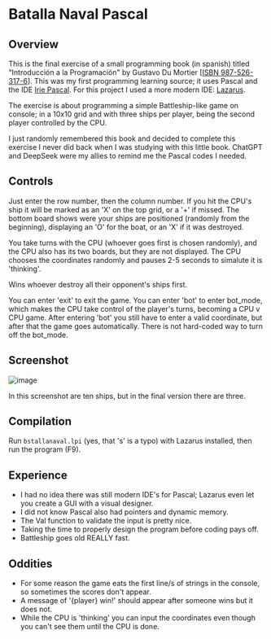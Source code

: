# Batalla Naval Pascal

## Overview
This is the final exercise of a small programming book (in spanish) titled "Introducción a la Programación" by Gustavo Du Mortier [[ISBN 987-526-317-6](https://isbnsearch.org/isbn/9875263176)]. This was my first programming learning source; it uses Pascal and the IDE [Irie Pascal](https://www.irietools.com/). For this project I used a more modern IDE: [Lazarus](https://www.lazarus-ide.org/).

The exercise is about programming a simple Battleship-like game on console; in a 10x10 grid and with three ships per player, being the second player controlled by the CPU.

I just randomly remembered this book and decided to complete this exercise I never did back when I was studying with this little book. ChatGPT and DeepSeek were my allies to remind me the Pascal codes I needed.

## Controls
Just enter the row number, then the column number. If you hit the CPU's ship it will be marked as an 'X' on the top grid, or a '+' if missed. The bottom board shows were your ships are positioned (randomly from the beginning), displaying an 'O' for the boat, or an 'X' if it was destroyed.

You take turns with the CPU (whoever goes first is chosen randomly), and the CPU also has its two boards, but they are not displayed. The CPU chooses the coordinates randomly and pauses 2-5 seconds to simalute it is 'thinking'.

Wins whoever destroy all their opponent's ships first.

You can enter 'exit' to exit the game.
You can enter 'bot' to enter bot_mode, which makes the CPU take control of the player's turns, becoming a CPU v CPU game. After entering 'bot' you still have to enter a valid coordinate, but after that the game goes automatically. There is not hard-coded way to turn off the bot_mode.

## Screenshot
![image](https://github.com/user-attachments/assets/d741bd68-232c-45d6-bcd2-e4e53d1f7c1b)

In this screenshot are ten ships, but in the final version there are three.

## Compilation
Run `bstallanaval.lpi` (yes, that 's' is a typo) with Lazarus installed, then run the program (F9).

## Experience
- I had no idea there was still modern IDE's for Pascal; Lazarus even let you create a GUI with a visual designer.
- I did not know Pascal also had pointers and dynamic memory.
- The Val function to validate the input is pretty nice.
- Taking the time to properly design the program before coding pays off.
- Battleship goes old REALLY fast.

## Oddities
- For some reason the game eats the first line/s of strings in the console, so sometimes the scores don't appear.
- A message of '{player} win!' should appear after someone wins but it does not.
- While the CPU is 'thinking' you can input the coordinates even though you can't see them until the CPU is done.
